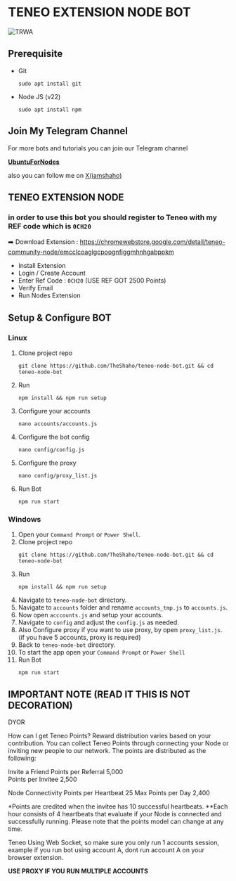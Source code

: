 # TENEO EXTENSION NODE BOT
![TRWA](assets/img1.jpg)


## Prerequisite
- Git
  ```
  sudo apt install git
  ```
  
- Node JS (v22)
  ```
  sudo apt install npm
  ```

## Join My Telegram Channel

For more bots and tutorials you can join our Telegram channel

[**UbuntuForNodes**](https://t.me/ubuntufornodes)

also you can follow me on [X(iamshaho)](https://x.com/iamshaho)


## TENEO EXTENSION NODE 

### in order to use this bot you should register to Teneo with my REF code which is ```0CH20```


➡️ Download Extension : https://chromewebstore.google.com/detail/teneo-community-node/emcclcoaglgcpoognfiggmhnhgabppkm
- Install Extension
- Login / Create Account
- Enter Ref Code : ```0CH20```  (USE REF GOT 2500 Points)
- Verify Email
- Run Nodes Extension


## Setup & Configure BOT

### Linux
1. Clone project repo
   ```
   git clone https://github.com/TheShaho/teneo-node-bot.git && cd teneo-node-bot
   ```
2. Run
   ```
   npm install && npm run setup
   ```
3. Configure your accounts
   ```
   nano accounts/accounts.js
   ```
4. Configure the bot config
   ```
   nano config/config.js
   ```
5. Configure the proxy
   ```
   nano config/proxy_list.js
   ```
6. Run Bot
   ```
   npm run start
   ```
   
### Windows
1. Open your `Command Prompt` or `Power Shell`.
2. Clone project repo
   ```
   git clone https://github.com/TheShaho/teneo-node-bot.git && cd teneo-node-bot
   ```
3. Run 
   ```
   npm install && npm run setup
   ```
5. Navigate to `teneo-node-bot` directory. 
6. Navigate to `accounts` folder and rename `accounts_tmp.js` to `accounts.js`.
7. Now open `acccounts.js` and setup your accounts.
8. Navigate to `config` and adjust the `config.js` as needed.
9. Also Configure proxy if you want to use proxy, by open `proxy_list.js`. (if you have 5 accounts, proxy is required)
10. Back to `teneo-node-bot` directory.
11. To start the app open your `Command Prompt` or `Power Shell`
12. Run Bot
    ```
    npm run start
    ```


## IMPORTANT NOTE (READ IT THIS IS NOT DECORATION)

DYOR

How can I get Teneo Points?
Reward distribution varies based on your contribution. You can collect Teneo Points through connecting your Node or inviting new people to our network. The points are distributed as the following:

Invite a Friend
Points per Referral	
5,000	
Points per Invitee
2,500

Node Connectivity
Points per Heartbeat
25
Max Points per Day
2,400

*Points are credited when the invitee has 10 successful heartbeats.
**Each hour consists of 4 heartbeats that evaluate if your Node is connected and successfully running. Please note that the points model can change at any time.

Teneo Using Web Socket, so make sure you only run 1 accounts session, example if you run bot using account A, dont run account A on your browser extension.

**USE PROXY IF YOU RUN MULTIPLE ACCOUNTS**

